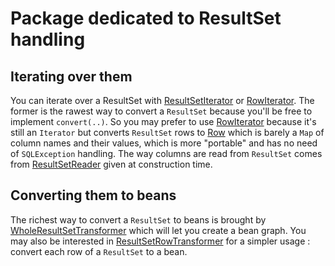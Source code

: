 # Package dedicated to ResultSet handling

## Iterating over them

You can iterate over a ResultSet with [ResultSetIterator](ResultSetIterator.java) or [RowIterator](RowIterator.java). The former is the rawest way to convert a `ResultSet` because you'll be free to implement `convert(..)`. So you may prefer to use [RowIterator](RowIterator.java) because it's still an `Iterator` but converts `ResultSet` rows to [Row](Row.java) which is barely a `Map` of column names and their values, which is more "portable" and has no need of `SQLException` handling.
The way columns are read from `ResultSet` comes from [ResultSetReader](../binder/README.md#predefined-binders) given at construction time.
 
## Converting them to beans

The richest way to convert a `ResultSet` to beans is brought by [WholeResultSetTransformer](WholeResultSetTransformer.java) which will let you create a bean graph.
You may also be interested in [ResultSetRowTransformer](ResultSetRowTransformer.java) for a simpler usage : convert each row of a `ResultSet` to a bean.